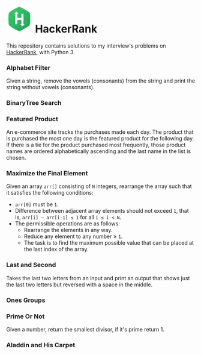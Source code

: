
# <img src="hR_logo.jpg" width="70px">  HackerRank 

This repository contains solutions to my interview's problems on [HackerRank](www.hackerranck.com), with Python 3.

### Alphabet Filter
Given a string, remove the vowels (consonants) from the string and print the string without vowels (consonants).

### BinaryTree Search

### Featured Product
An e-commerce site tracks the purchases made each day. The product that is purchased the most one day is the featured product for the following day. If there is a tie for the product purchased most frequently, those product names are ordered alphabetically ascending and the last name in the list is chosen.

### Maximize the Final Element
Given an array `arr[]` consisting of `N` integers, rearrange the array such that it satisfies the following conditions:

* `arr[0]` must be `1`.
* Difference between adjacent array elements should not exceed `1`, that is, `arr[i] – arr[i-1] ≤ 1` for all `1 ≤ i < N`.
* The permissible operations are as follows:
	* Rearrange the elements in any way.
	* Reduce any element to any number ≥ `1`.
	* The task is to find the maximum possible value that can be placed at the last index of the array.

### Last and Second
Takes the last two letters from an input and print an output that shows just the last two letters but reversed with a space in the middle.

### Ones Groups

### Prime Or Not
Given a number, return the smallest divisor, if it's prime return 1.

### Aladdin and His Carpet

